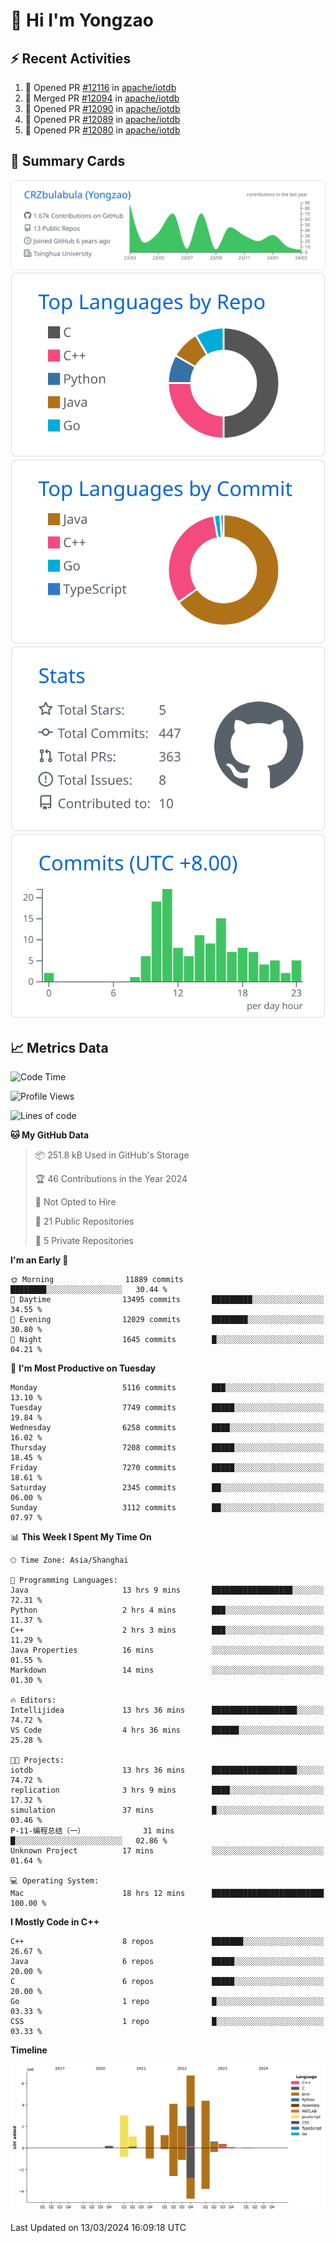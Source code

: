 # 👋 Hi I'm Yongzao

## ⚡ Recent Activities
<!--START_SECTION:activity-->
1. 💪 Opened PR [#12116](https://github.com/apache/iotdb/pull/12116) in [apache/iotdb](https://github.com/apache/iotdb)
2. 🎉 Merged PR [#12094](https://github.com/apache/iotdb/pull/12094) in [apache/iotdb](https://github.com/apache/iotdb)
3. 💪 Opened PR [#12090](https://github.com/apache/iotdb/pull/12090) in [apache/iotdb](https://github.com/apache/iotdb)
4. 💪 Opened PR [#12089](https://github.com/apache/iotdb/pull/12089) in [apache/iotdb](https://github.com/apache/iotdb)
5. 💪 Opened PR [#12080](https://github.com/apache/iotdb/pull/12080) in [apache/iotdb](https://github.com/apache/iotdb)
<!--END_SECTION:activity-->

## 🎑 Summary Cards

[![](https://raw.githubusercontent.com/CRZbulabula/CRZbulabula/main/profile-summary-card-output/github/0-profile-details.svg)](https://github.com/vn7n24fzkq/github-profile-summary-cards)
[![](https://raw.githubusercontent.com/CRZbulabula/CRZbulabula/main/profile-summary-card-output/github/1-repos-per-language.svg)](https://github.com/vn7n24fzkq/github-profile-summary-cards) [![](https://raw.githubusercontent.com/CRZbulabula/CRZbulabula/main/profile-summary-card-output/github/2-most-commit-language.svg)](https://github.com/vn7n24fzkq/github-profile-summary-cards)
[![](https://raw.githubusercontent.com/CRZbulabula/CRZbulabula/main/profile-summary-card-output/github/3-stats.svg)](https://github.com/vn7n24fzkq/github-profile-summary-cards) [![](https://raw.githubusercontent.com/CRZbulabula/CRZbulabula/main/profile-summary-card-output/github/4-productive-time.svg)](https://github.com/vn7n24fzkq/github-profile-summary-cards)

## 📈 Metrics Data

<!--START_SECTION:waka-->
![Code Time](http://img.shields.io/badge/Code%20Time-588%20hrs%2026%20mins-blue)

![Profile Views](http://img.shields.io/badge/Profile%20Views-0-blue)

![Lines of code](https://img.shields.io/badge/From%20Hello%20World%20I%27ve%20Written-25.8%20million%20lines%20of%20code-blue)

**🐱 My GitHub Data** 

> 📦 251.8 kB Used in GitHub's Storage 
 > 
> 🏆 46 Contributions in the Year 2024
 > 
> 🚫 Not Opted to Hire
 > 
> 📜 21 Public Repositories 
 > 
> 🔑 5 Private Repositories 
 > 
**I'm an Early 🐤** 

```text
🌞 Morning                11889 commits       ████████░░░░░░░░░░░░░░░░░   30.44 % 
🌆 Daytime                13495 commits       █████████░░░░░░░░░░░░░░░░   34.55 % 
🌃 Evening                12029 commits       ████████░░░░░░░░░░░░░░░░░   30.80 % 
🌙 Night                  1645 commits        █░░░░░░░░░░░░░░░░░░░░░░░░   04.21 % 
```
📅 **I'm Most Productive on Tuesday** 

```text
Monday                   5116 commits        ███░░░░░░░░░░░░░░░░░░░░░░   13.10 % 
Tuesday                  7749 commits        █████░░░░░░░░░░░░░░░░░░░░   19.84 % 
Wednesday                6258 commits        ████░░░░░░░░░░░░░░░░░░░░░   16.02 % 
Thursday                 7208 commits        █████░░░░░░░░░░░░░░░░░░░░   18.45 % 
Friday                   7270 commits        █████░░░░░░░░░░░░░░░░░░░░   18.61 % 
Saturday                 2345 commits        ██░░░░░░░░░░░░░░░░░░░░░░░   06.00 % 
Sunday                   3112 commits        ██░░░░░░░░░░░░░░░░░░░░░░░   07.97 % 
```


📊 **This Week I Spent My Time On** 

```text
🕑︎ Time Zone: Asia/Shanghai

💬 Programming Languages: 
Java                     13 hrs 9 mins       ██████████████████░░░░░░░   72.31 % 
Python                   2 hrs 4 mins        ███░░░░░░░░░░░░░░░░░░░░░░   11.37 % 
C++                      2 hrs 3 mins        ███░░░░░░░░░░░░░░░░░░░░░░   11.29 % 
Java Properties          16 mins             ░░░░░░░░░░░░░░░░░░░░░░░░░   01.55 % 
Markdown                 14 mins             ░░░░░░░░░░░░░░░░░░░░░░░░░   01.30 % 

🔥 Editors: 
Intellijidea             13 hrs 36 mins      ███████████████████░░░░░░   74.72 % 
VS Code                  4 hrs 36 mins       ██████░░░░░░░░░░░░░░░░░░░   25.28 % 

🐱‍💻 Projects: 
iotdb                    13 hrs 36 mins      ███████████████████░░░░░░   74.72 % 
replication              3 hrs 9 mins        ████░░░░░░░░░░░░░░░░░░░░░   17.32 % 
simulation               37 mins             █░░░░░░░░░░░░░░░░░░░░░░░░   03.46 % 
P-11-编程总结（一）             31 mins             █░░░░░░░░░░░░░░░░░░░░░░░░   02.86 % 
Unknown Project          17 mins             ░░░░░░░░░░░░░░░░░░░░░░░░░   01.64 % 

💻 Operating System: 
Mac                      18 hrs 12 mins      █████████████████████████   100.00 % 
```

**I Mostly Code in C++** 

```text
C++                      8 repos             ███████░░░░░░░░░░░░░░░░░░   26.67 % 
Java                     6 repos             █████░░░░░░░░░░░░░░░░░░░░   20.00 % 
C                        6 repos             █████░░░░░░░░░░░░░░░░░░░░   20.00 % 
Go                       1 repo              █░░░░░░░░░░░░░░░░░░░░░░░░   03.33 % 
CSS                      1 repo              █░░░░░░░░░░░░░░░░░░░░░░░░   03.33 % 
```



**Timeline**

![Lines of Code chart](https://raw.githubusercontent.com/CRZbulabula/CRZbulabula/main/assets/bar_graph.png)


 Last Updated on 13/03/2024 16:09:18 UTC
<!--END_SECTION:waka-->

